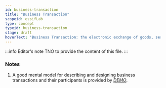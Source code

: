 ```yaml
---
id: business-transaction
title: "Business Transaction"
scopeid: essifLab
type: concept
typeid: business-transaction
stage: draft
hoverText: "Business Transaction: the electronic exchange of goods, services, funds, or data between parties (called‘participants’ to the transaction)"
---
```


:::info Editor's note
TNO to provide the content of this file.
:::


### Notes

1. A good mental model for describing and designing business transactions and their participants is provided by [*DEMO*](https://en.wikipedia.org/wiki/Design_%26_Engineering_Methodology_for_Organizations).